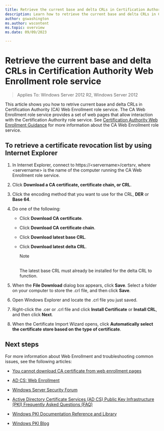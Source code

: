 ```yaml
---
title: Retrieve the current base and delta CRLs in Certification Authority Web Enrollment role service
description: Learn how to retrieve the current base and delta CRLs in CA Web Enrollment role service
author: gswashington
ms.author: wscontent
ms.topic: overview
ms.date: 09/09/2023

---
```


# Retrieve the current base and delta CRLs in Certification Authority Web Enrollment role service

>Applies To: Windows Server 2012 R2, Windows Server 2012

This article shows you how to retrive current base and delta CRLs in Certification Authority (CA) Web Enrollment role service. The CA Web Enrollment role service provides a set of web pages that allow interaction with the Certification Authority role service. See [Certification Authority Web Enrollment Guidance](/certification-authority-role.md) for more information about the CA Web Enrollment role service.

## To retrieve a certificate revocation list by using Internet Explorer

1. In Internet Explorer, connect to https://\<servername\>/certsrv, where \<servername\> is the name of the computer running the CA Web Enrollment role service.

1. Click **Download a CA certificate, certificate chain, or CRL**.

1. Click the encoding method that you want to use for the CRL, **DER** or **Base 64**.

1. Do one of the following:

      - Click **Download CA certificate**.

      - Click **Download CA certificate chain**.

      - Click **Download latest base CRL**.

      - Click **Download latest delta CRL**.


        > [!NOTE]
        > <BR>The latest base CRL must already be installed for the delta CRL to function.


1.  When the **File Download** dialog box appears, click **Save**. Select a folder on your computer to store the .crl file, and then click **Save**.

1.  Open Windows Explorer and locate the .crl file you just saved.

1.  Right-click the .cer or .crl file and click **Install Certificate** or **Install CRL**, and then click **Next**.

1.  When the Certificate Import Wizard opens, click **Automatically select the certificate store based on the type of certificate**.

## Next steps

For more information about Web Enrollment and troubleshooting common issues, see the following articles:

- [You cannot download CA certificate from web enrollment pages](https://social.technet.microsoft.com/wiki/contents/articles/you-cannot-download-ca-certificate-from-web-enrollment-pages.aspx)

- [AD CS: Web Enrollment](https://technet.microsoft.com/library/cc732517.aspx)

- [Windows Server Security Forum](https://aka.ms/adcsforum)

- [Active Directory Certificate Services (AD CS) Public Key Infrastructure (PKI) Frequently Asked Questions (FAQ)](https://aka.ms/adcsfaq)

- [Windows PKI Documentation Reference and Library](https://social.technet.microsoft.com/wiki/contents/articles/987.windows-pki-documentation-reference-and-library.aspx)

- [Windows PKI Blog](https://blogs.technet.com/b/pki/)
